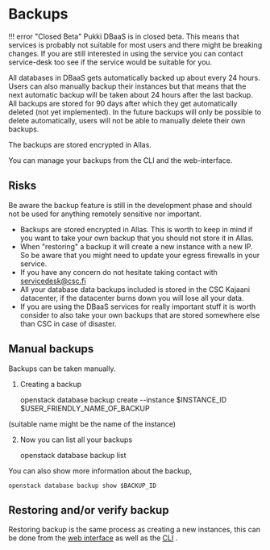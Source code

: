 # Backups
!!! error "Closed Beta"
    Pukki DBaaS is in closed beta. This means that services is probably not suitable for most users
    and there might be breaking changes. If you are still interested in using the service you can
    contact service-desk too see if the service would be suitable for you.

All databases in DBaaS gets automatically backed up about every 24 hours. Users can also manually
backup their instances but that means that the next automatic backup will be taken about 24 hours
after the last backup. All backups are stored for 90 days after which they get automatically
deleted (not yet implemented). In the future backups will only be possible to delete automatically,
users will not be able to manually delete their own backups.

The backups are stored encrypted in Allas.

You can manage your backups from the CLI and the web-interface.

## Risks

Be aware the backup feature is still in the development phase and should not be used for anything remotely sensitive nor important.

* Backups are stored encrypted in Allas. This is worth to keep in mind if you want to take your own backup that you should not store it in Allas.
* When "restoring" a backup it will create a new instance with a new IP. So be aware that you might need to update your egress firewalls in your service.
* If you have any concern do not hesitate taking contact with servicedesk@csc.fi
* All your database data backups included is stored in the CSC Kajaani datacenter, if the datacenter burns down you will lose all your data.
* If you are using the DBaaS services for really important stuff it is worth consider to also take your own backups that are stored somewhere else than CSC in case of disaster.

## Manual backups

Backups can be taken manually. 

1. Creating a backup

    openstack database backup create --instance $INSTANCE_ID $USER_FRIENDLY_NAME_OF_BACKUP

(suitable name might be the name of the instance)

2. Now you can list all your backups

     openstack database backup list

You can also show more information about the backup,

    openstack database backup show $BACKUP_ID

## Restoring and/or verify backup

Restoring backup is the same process as creating a new instances, this can be done from the [web interface](web-interface.md) as well as the [CLI](cli.md) .


